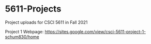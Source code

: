# 5611-Projects
Project uploads for CSCI 5611 in Fall 2021

Project 1 Webpage: https://sites.google.com/view/csci-5611-project-1-schum830/home
